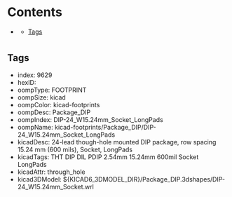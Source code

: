 



Contents
========

* [](#)
	* [Tags](#tags)

# 

## Tags

- index: 9629
- hexID: 
- oompType: FOOTPRINT
- oompSize: kicad
- oompColor: kicad-footprints
- oompDesc: Package_DIP
- oompIndex: DIP-24_W15.24mm_Socket_LongPads
- oompName: kicad-footprints/Package_DIP/DIP-24_W15.24mm_Socket_LongPads
- kicadDesc: 24-lead though-hole mounted DIP package, row spacing 15.24 mm (600 mils), Socket, LongPads
- kicadTags: THT DIP DIL PDIP 2.54mm 15.24mm 600mil Socket LongPads
- kicadAttr: through_hole
- kicad3DModel: ${KICAD6_3DMODEL_DIR}/Package_DIP.3dshapes/DIP-24_W15.24mm_Socket.wrl
